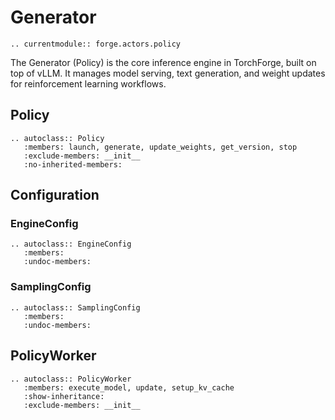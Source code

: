 # Generator

```{eval-rst}
.. currentmodule:: forge.actors.policy
```

The Generator (Policy) is the core inference engine in TorchForge, built on top of vLLM.
It manages model serving, text generation, and weight updates for reinforcement learning workflows.

## Policy

```{eval-rst}
.. autoclass:: Policy
   :members: launch, generate, update_weights, get_version, stop
   :exclude-members: __init__
   :no-inherited-members:
```

## Configuration

### EngineConfig

```{eval-rst}
.. autoclass:: EngineConfig
   :members:
   :undoc-members:
```

### SamplingConfig

```{eval-rst}
.. autoclass:: SamplingConfig
   :members:
   :undoc-members:
```

## PolicyWorker

```{eval-rst}
.. autoclass:: PolicyWorker
   :members: execute_model, update, setup_kv_cache
   :show-inheritance:
   :exclude-members: __init__
```
